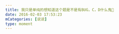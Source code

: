 ```yaml
---
title: 我只是单纯的想知道这个题是不是有BUG，C，D什么鬼🧐
date: 2016-02-03 17:53:23
mCategories: [说说]
type: moment
---
```


<div id="pics-20160203175323"></div>

<script src="/lib/moment/pics.js"></script>
<script>
var data = [
    {"link": "2016-02-03_000000.jpeg", "type": "shuoshuo"}
];
picsRender(data, "pics-20160203175323");
</script>
